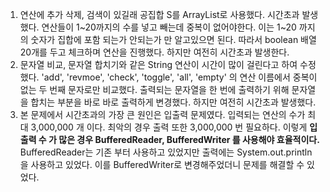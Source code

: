 1. 연산에 추가 삭제, 검색이 있길래 공집합 S를 ArrayList로 사용했다. 시간초과 발생했다. 연산들이 1~20까지의 수를 넣고 빼는데 중복이 없어야한다. 이는 1~20 까지의 숫자가 집합에 포함 되는가 안되는가 만 알고있으면 된다. 따라서 boolean 배열 20개를 두고 체크하며 연산을 진행했다. 하지만 여전히 시간초과 발생한다.
2. 문자열 비교, 문자열 합치기와 같은 String 연산이 시간이 많이 걸린다고 하여 수정했다.  'add', 'revmoe', 'check', 'toggle', 'all', 'empty' 의 연산 이름에서 중복이 없는 두 번째 문자로만 비교했다. 출력되는 문자열을 한 번에 출력하기 위해 문자열을 합치는 부분을 바로 바로 출력하게 변경했다. 하지만 여전히 시간초과 발생했다.
3. 본 문제에서 시간초과의 가장 큰 원인은 입출력 문제였다. 입력되는 연산의 수가 최대 3,000,000 개 이다. 최악의 경우 출력 또한 3,000,000 번 필요하다. 이렇게 **입출력 수 가 많은 경우 BufferedReader, BufferedWriter 를 사용해야 효율적이다.** BufferedReader는 기존 부터 사용하고 있었지만 출력에는 System.out.println 을 사용하고 있었다. 이를 BufferedWriter로 변경해주었더니 문제를 해결할 수 있었다.

